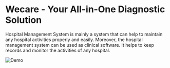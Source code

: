 # Wecare - Your All-in-One Diagnostic Solution

Hospital Management System is mainly a system that can help to maintain any hospital activities properly and easily. Moreover, the hospital management system can be used as clinical software. It helps to keep records and monitor the activities of any hospital.

![Demo](https://user-images.githubusercontent.com/62835101/233303390-a423864f-c5c4-4b6a-80ec-061b2cdd589c.png)
